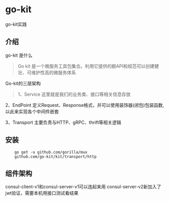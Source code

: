 # go-kit
go-kit实践
## 介绍
go-kit 是什么
>Go kit 是一个微服务工具包集合。利用它提供的额API和规范可以创建健壮、可维护性高的微服务体系

Go-kit的三层架构
>1、Service 
这里就是我们的业务类、接口等相关信息存放

2、EndPoint
定义Request、Response格式，并可以使用装饰器(闭包)包装函数,以此来实现各个中间件嵌套

3、Transport
主要负责与HTTP、gRPC、thrift等相关逻辑


## 安装
        go get -u github.com/gorilla/mux
        github.com/go-kit/kit/transport/http
## 组件架构
consul-client-v1和consul-server-v1可以连起来用
consul-server-v2新加入了jwt验证，需要本机用接口测试看结果